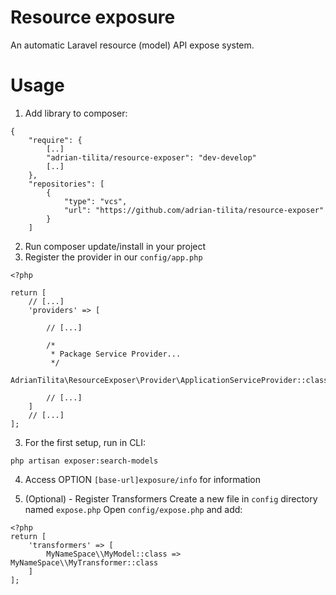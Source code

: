 # Resource exposure
An automatic Laravel resource (model) API expose system.

# Usage
1. Add library to composer:
```
{
    "require": {
        [..]
        "adrian-tilita/resource-exposer": "dev-develop"
        [..]
    },
    "repositories": [
        {
            "type": "vcs",
            "url": "https://github.com/adrian-tilita/resource-exposer"
        }
    ]
```
2. Run composer update/install in your project
3. Register the provider in our ```config/app.php```
```
<?php

return [
    // [...]
    'providers' => [

        // [...]

        /*
         * Package Service Provider...
         */
        AdrianTilita\ResourceExposer\Provider\ApplicationServiceProvider::class,

        // [...]
    ]
    // [...]
];
```
3. For the first setup, run in CLI:
```
php artisan exposer:search-models
```

4. Access OPTION ```[base-url]exposure/info``` for information

5. (Optional) - Register Transformers
Create a new file in ```config``` directory named ```expose.php```
Open ```config/expose.php``` and add:
```
<?php
return [
    'transformers' => [
        MyNameSpace\\MyModel::class => MyNameSpace\\MyTransformer::class
    ]
];
```
